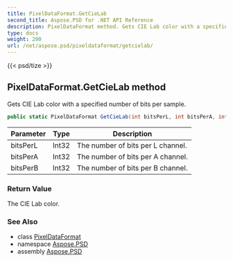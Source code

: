 ```yaml
---
title: PixelDataFormat.GetCieLab
second_title: Aspose.PSD for .NET API Reference
description: PixelDataFormat method. Gets CIE Lab color with a specified number of bits per sample
type: docs
weight: 200
url: /net/aspose.psd/pixeldataformat/getcielab/
---
```

{{< psd/tize >}}
## PixelDataFormat.GetCieLab method

Gets CIE Lab color with a specified number of bits per sample.

```csharp
public static PixelDataFormat GetCieLab(int bitsPerL, int bitsPerA, int bitsPerB)
```

| Parameter | Type | Description |
| --- | --- | --- |
| bitsPerL | Int32 | The number of bits per L channel. |
| bitsPerA | Int32 | The number of bits per A channel. |
| bitsPerB | Int32 | The number of bits per B channel. |

### Return Value

The CIE Lab color.

### See Also

* class [PixelDataFormat](../)
* namespace [Aspose.PSD](../../pixeldataformat/)
* assembly [Aspose.PSD](../../../)


